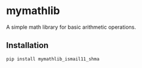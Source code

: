 # mymathlib

A simple math library for basic arithmetic operations.

## Installation
```sh
pip install mymathlib_ismail11_shma
